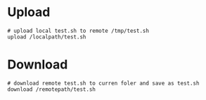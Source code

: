 # Upload

```
# upload local test.sh to remote /tmp/test.sh
upload /localpath/test.sh
```

# Download

```
# download remote test.sh to curren foler and save as test.sh
download /remotepath/test.sh
```
